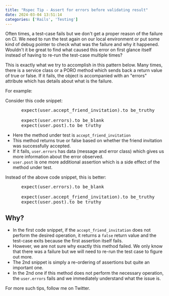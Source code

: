 ```yaml
---
title: "Rspec Tip - Assert for errors before validating result"
date: 2024-03-04 13:51:14
categories: ['Rails', 'Testing']
---
```


<!-- wp:paragraph -->
<p class="">Often times, a test-case fails but we don't get a proper reason of the failure on CI. We need to run the test again on our local environment or put some kind of debug pointer to check what was the failure and why it happened. Wouldn't it be great to find what caused this error on first glance itself instead of having to re-run the test-case multiple times?</p>
<!-- /wp:paragraph -->

<!-- wp:paragraph -->
<p class="">This is exactly what we try to accomplish in this pattern below. Many times, there is a service class or a PORO method which sends back a return value of true or false. If it fails, the object is accompanied with an "errors" attribute which has details about what is the failure.</p>
<!-- /wp:paragraph -->

<!-- wp:paragraph -->
<p class="">For example:</p>
<!-- /wp:paragraph -->

<!-- wp:paragraph -->
<p class="">Consider this code snippet:</p>
<!-- /wp:paragraph -->

<!-- wp:syntaxhighlighter/code {"language":"ruby"} -->
<pre class="wp-block-syntaxhighlighter-code">      expect(user.accept_friend_invitation).to be_truthy

      expect(user.errors).to be_blank
      expect(user.post).to be_truthy</pre>
<!-- /wp:syntaxhighlighter/code -->

<!-- wp:list -->
<ul class=""><!-- wp:list-item -->
<li class="">Here the method under test is <code>accept_friend_invitation</code></li>
<!-- /wp:list-item -->

<!-- wp:list-item -->
<li class="">This method returns true or false based on whether the friend invitation was successfully accepted.</li>
<!-- /wp:list-item -->

<!-- wp:list-item -->
<li class="">If it fails, <code>user.errors</code> has data (message and error class) which gives us more information about the error observed.</li>
<!-- /wp:list-item -->

<!-- wp:list-item -->
<li class=""><code>user.post</code> is one more additional assertion which is a side effect of the method under test.</li>
<!-- /wp:list-item --></ul>
<!-- /wp:list -->

<!-- wp:paragraph -->
<p class="">Instead of the above code snippet, this is better:</p>
<!-- /wp:paragraph -->

<!-- wp:syntaxhighlighter/code {"language":"ruby"} -->
<pre class="wp-block-syntaxhighlighter-code">      expect(user.errors).to be_blank

      expect(user.accept_friend_invitation).to be_truthy
      expect(user.post).to be_truthy</pre>
<!-- /wp:syntaxhighlighter/code -->

<!-- wp:heading -->
<h2 class="wp-block-heading">Why?</h2>
<!-- /wp:heading -->

<!-- wp:list -->
<ul class=""><!-- wp:list-item -->
<li class="">In the first code snippet, if the <code>accept_friend_invitation</code> does not perform the desired operation, it returns a <code>false</code> return value and the test-case exits because the first assertion itself fails.</li>
<!-- /wp:list-item -->

<!-- wp:list-item -->
<li class="">However, we are not sure why exactly this method failed. We only know that there was a failure but we will need to re-run the test case to figure out more.</li>
<!-- /wp:list-item -->

<!-- wp:list-item -->
<li class="">The 2nd snippet is simply a re-ordering of assertions but quite an important one.</li>
<!-- /wp:list-item -->

<!-- wp:list-item -->
<li class="">In the 2nd one if this method does not perform the necessary operation, the <code>user.errors</code> fails and we immediately understand what the issue is. </li>
<!-- /wp:list-item --></ul>
<!-- /wp:list -->

<!-- wp:paragraph -->
<p class="">For more such tips, follow me on Twitter.</p>
<!-- /wp:paragraph -->
